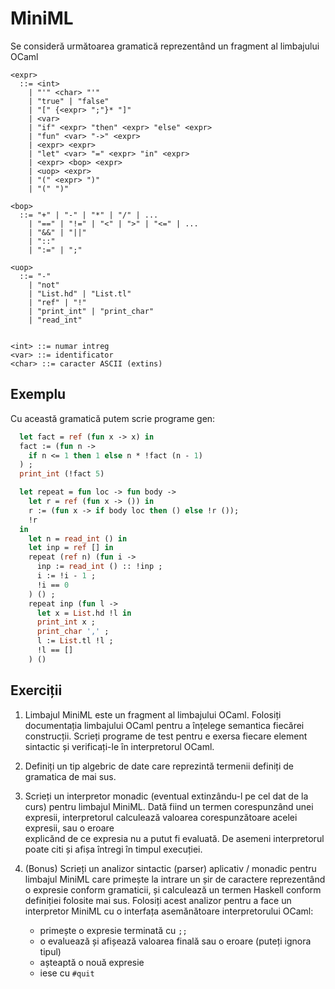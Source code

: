 MiniML
======

Se consideră următoarea gramatică reprezentând un fragment al limbajului OCaml

```bnf
<expr>
  ::= <int>
    | "'" <char> "'"
    | "true" | "false"
    | "[" {<expr> ";"}* "]"
    | <var>
    | "if" <expr> "then" <expr> "else" <expr>
    | "fun" <var> "->" <expr>
    | <expr> <expr>
    | "let" <var> "=" <expr> "in" <expr>
    | <expr> <bop> <expr>
    | <uop> <expr>
    | "(" <expr> ")"
    | "(" ")"

<bop>
  ::= "+" | "-" | "*" | "/" | ...
    | "==" | "!=" | "<" | ">" | "<=" | ...
    | "&&" | "||"
    | "::"
    | ":=" | ";"

<uop>
  ::= "-"
    | "not"
    | "List.hd" | "List.tl"
    | "ref" | "!"
    | "print_int" | "print_char"
    | "read_int"


<int> ::= numar intreg
<var> ::= identificator
<char> ::= caracter ASCII (extins)
```

Exemplu
-------

Cu această gramatică putem scrie programe gen:
```ml
  let fact = ref (fun x -> x) in
  fact := (fun n ->
    if n <= 1 then 1 else n * !fact (n - 1)
  ) ;
  print_int (!fact 5)
```

```ml
  let repeat = fun loc -> fun body ->
    let r = ref (fun x -> ()) in
    r := (fun x -> if body loc then () else !r ());
    !r
  in
    let n = read_int () in
    let inp = ref [] in
    repeat (ref n) (fun i ->
      inp := read_int () :: !inp ;
      i := !i - 1 ;
      !i == 0
    ) () ;
    repeat inp (fun l ->
      let x = List.hd !l in
      print_int x ;
      print_char ',' ;
      l := List.tl !l ;
      !l == []
    ) ()
```

Exerciții
---------

1. Limbajul MiniML este un fragment al limbajului OCaml. Folosiți documentația
limbajului OCaml pentru a înțelege semantica fiecărei construcții.  Scrieți
programe de test pentru e exersa fiecare element sintactic și verificați-le în
interpretorul OCaml.

1. Definiți un tip algebric de date care reprezintă termenii definiți de
gramatica de mai sus.

1. Scrieți un interpretor monadic (eventual extinzându-l pe cel dat de la curs)
pentru limbajul MiniML.  Dată fiind un termen corespunzând unei expresii,
interpretorul calculează valoarea corespunzătoare acelei expresii, sau o eroare\
explicănd de ce expresia nu a putut fi evaluată.
De asemeni interpretorul poate citi și afișa întregi în timpul execuției.

1. (Bonus) Scrieți un analizor sintactic (parser) aplicativ / monadic pentru
limbajul MiniML care primește la intrare un șir de caractere reprezentând o
expresie conform gramaticii, și calculează un termen Haskell conform definiției
folosite mai sus.  Folosiți acest analizor pentru a face un interpretor MiniML
cu o interfața asemănătoare interpretorului OCaml:
   * primește o expresie terminată cu `;;`
   * o evaluează și afișează valoarea finală sau o eroare (puteți ignora tipul)
   * așteaptă o nouă expresie
   * iese cu `#quit`

